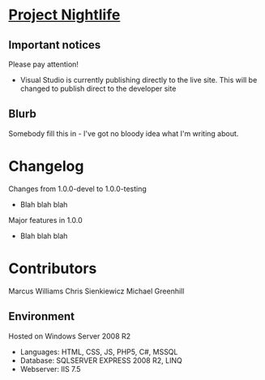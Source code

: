 [Project Nightlife](http://developer.projectnightlife.co.uk)
============================================================

Important notices
-----------------

Please pay attention!

* Visual Studio is currently publishing directly to the live site. This will be changed to publish direct to the developer site

Blurb
-----

Somebody fill this in - I've got no bloody idea what I'm writing about.

Changelog
=========

Changes from 1.0.0-devel to 1.0.0-testing

* Blah blah blah

Major features in 1.0.0

* Blah blah blah

Contributors
============

Marcus Williams
Chris Sienkiewicz
Michael Greenhill

Environment
-----------

Hosted on Windows Server 2008 R2

* Languages: HTML, CSS, JS, PHP5, C#, MSSQL
* Database: SQLSERVER EXPRESS 2008 R2, LINQ 
* Webserver: IIS 7.5 

